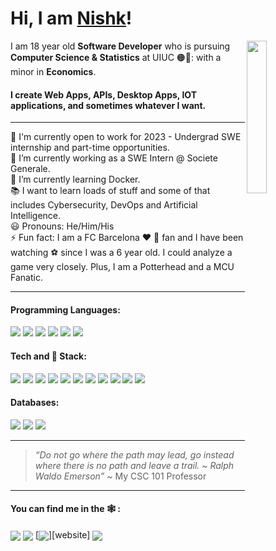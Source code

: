 # Hi, I am [Nishk](https://www.linkedin.com/in/nishk-patel/)! 

<img align="right" width="25%" src ="http://gdawgth](https://media.giphy.com/media/uTpY9ARfN2eqs/giphy.gif">

I am 18 year old **Software Developer** who is pursuing **Computer Science & Statistics** at UIUC 🟠🔵: with a minor in **Economics**.

#### I create Web Apps, APIs, Desktop Apps, IOT applications, and sometimes whatever I want.

---

:dart: I'm currently open to work for 2023 - Undergrad SWE internship and part-time opportunities.<br>
:book: I’m currently working as a SWE Intern @ Societe Generale. <br>
:abacus: I’m currently learning Docker.<br>
:books: I want to learn loads of stuff and some of that includes Cybersecurity, DevOps and Artificial Intelligence.<br>
:smiley: Pronouns: He/Him/His<br>
:zap: Fun fact: I am a FC Barcelona :heart: :blue_heart: fan and I have been watching :soccer: since I was a 6 year old. I could analyze a game very closely. Plus, I am a Potterhead and a MCU Fanatic.<br>

---

 <!--

- 👯 I’m looking to collaborate on ...
- 🤔 I’m looking for help with ...
- 💬 Ask me about ...
- 📫 How to reach me: ....
-->

#### Programming Languages:

<p align="left">
<img src="https://img.icons8.com/color/30/000000/javascript.png"/>
<img src="https://img.icons8.com/color/30/000000/c-plus-plus-logo.png"/>
<img src="https://img.icons8.com/color/30/000000/c-programming.png"/>
<img src="https://img.icons8.com/color/30/000000/python.png"/>
<img src="https://img.icons8.com/color/30/000000/java-coffee-cup-logo.png"/>
<img src="https://img.icons8.com/officel/30/000000/php-logo.png"/>
</p>

#### Tech and :wrench: Stack:

<p align="left">
<img src="https://img.icons8.com/color/30/000000/html-5.png"/>
<img src="https://img.icons8.com/color/30/000000/css3.png"/>
<img src="https://img.icons8.com/color/30/000000/nodejs.png"/>
<img src="https://img.icons8.com/plasticine/30/000000/react.png"/>
<img src="https://img.icons8.com/color/30/000000/bootstrap.png"/>
<img src="https://img.icons8.com/color/30/000000/git.png"/>
<img src="https://img.icons8.com/fluent/30/000000/visual-studio-code-2019.png"/>
<img src="https://img.icons8.com/nolan/30/heroku.png"/>
<!-- <img src="https://img.icons8.com/color/30/000000/firebase.png"/> -->
<img src="https://img.icons8.com/ios-filled/30/000000/jquery.png"/>
<img src="https://img.icons8.com/color/30/000000/linux.png"/>
<img src="https://img.icons8.com/color/30/000000/arduino.png"/>
<!-- <img src="https://img.icons8.com/color/30/000000/graphql.png"/> -->

</p>

#### Databases:

<p align="left">
<img src="https://img.icons8.com/ios-filled/30/000000/mysql-logo.png"/>
<img src="https://img.icons8.com/color/30/000000/mongodb.png"/>
<img src="https://img.icons8.com/color/30/000000/postgreesql.png"/>
</p>

<!-- #### DevOps:
<p align="left">

coming soon ;)

<img src="https://img.icons8.com/color/30/000000/amazon-web-services.png"/>
<img src="https://img.icons8.com/color/30/000000/kubernetes.png"/>
<img src="https://img.icons8.com/color/30/000000/docker.png"/>

</p>
 -->
---
> *“Do not go where the path may lead, go instead where there is no path and leave a trail. ~ Ralph Waldo Emerson”* ~ My CSC 101 Professor
---

#### You can find me in the 🕸️ :

[<img align="center" src="https://img.icons8.com/fluent/30/000000/linkedin.png"/>][linkedin]
[<img align="center" src="https://img.icons8.com/fluent/30/000000/open-resume.png"/>][resume]
[<img align="center" src="https://img.icons8.com/color/30/000000/domain--v1.png"/>][website]
[<img align="center" src="https://img.icons8.com/dusk/30/000000/email.png"/>][email]</br>

[linkedin]: https://www.linkedin.com/in/nishk-patel/
[resume]: (./Ali_Shehbaz.pdf)
[email]: mailto:nishkdpatel@gmail.com
